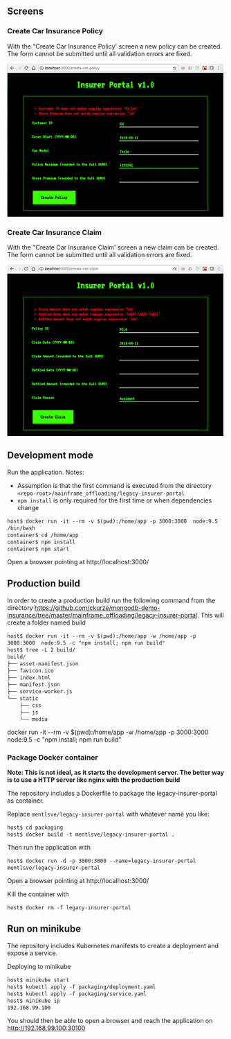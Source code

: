 ## Screens

### Create Car Insurance Policy

With the "Create Car Insurance Policy' screen a new policy can be created. The form cannot be submitted until all validation errors are fixed.

![create-car-insurance-policy-screen](doc/create-car-insurance-policy-screen.png)

### Create Car Insurance Claim

With the "Create Car Insurance Claim' screen a new claim can be created. The form cannot be submitted until all validation errors are fixed.

![create-car-insurance-claim-screen](doc/create-car-insurance-claim-screen.png)

## Development mode

Run the application.
Notes:
* Assumption is that the first command is executed from the directory `<repo-root>/mainframe_offloading/legacy-insurer-portal`
* `npm install` is only required for the first time or when dependencies change

```
host$ docker run -it --rm -v $(pwd):/home/app -p 3000:3000  node:9.5 /bin/bash
container$ cd /home/app
container$ npm install
container$ npm start
```

Open a browser pointing at http://localhost:3000/

## Production build

In order to create a production build run the following command from the directory https://github.com/ckurze/mongodb-demo-insurance/tree/master/mainframe_offloading/legacy-insurer-portal. This will create a folder named build

```
host$ docker run -it --rm -v $(pwd):/home/app -w /home/app -p 3000:3000  node:9.5 -c "npm install; npm run build"
host$ tree -L 2 build/
build/
├── asset-manifest.json
├── favicon.ico
├── index.html
├── manifest.json
├── service-worker.js
└── static
    ├── css
    ├── js
    └── media
```

docker run -it --rm -v $(pwd):/home/app -w /home/app -p 3000:3000  node:9.5 -c "npm install; npm run build"
### Package Docker container

**Note: This is not ideal, as it starts the development server. The better way is to use a HTTP server like nginx with the production build**

The repository includes a Dockerfile to package the legacy-insurer-portal as container.

Replace `mentlsve/legacy-insurer-portal` with whatever name you like:

```
host$ cd packaging
host$ docker build -t mentlsve/legacy-insurer-portal .
```
Then run the application with
```
host$ docker run -d -p 3000:3000 --name=legacy-insurer-portal mentlsve/legacy-insurer-portal
```

Open a browser pointing at http://localhost:3000/

Kill the container with
```
host$ docker rm -f legacy-insurer-portal
```

## Run on minikube

The repository includes Kubernetes manifests to create a deployment and expose a service.

Deploying to minikube
```
host$ minikube start
host$ kubectl apply -f packaging/deployment.yaml
host$ kubectl apply -f packaging/service.yaml
host$ minikube ip
192.168.99.100
```

You should then be able to open a browser and reach the application on http://192.168.99.100:30100



